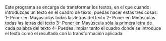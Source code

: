 Este programa se encarga de transformar los textos, en el que cuando introduzcas un texto en el cuadro de texto, puedas hacer estas tres cosas:
1- Poner en Mayúsculas todas las letras del texto
2- Poner en Minúsculas todas las letras del texto
3- Poner en Mayúscula sóla la primera letra de cada palabra del texto
4- Puedes limpiar tanto el cuadro donde se introduce el texto como el resultado con la transformación aplicada
